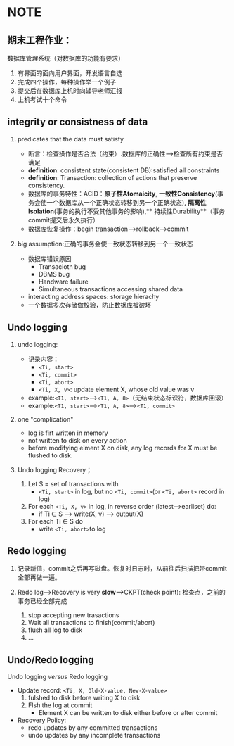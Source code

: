 # NOTE

## 期末工程作业：
数据库管理系统（对数据库的功能有要求）

1. 有界面的面向用户界面，开发语言自选
2. 完成四个操作，每种操作举一个例子
3. 提交后在数据库上机时向辅导老师汇报
4. 上机考试十个命令

## **integrity or consistness of data**

1. predicates that the data must satisfy

	* 断言：检查操作是否合法（约束）.数据库的正确性-->检查所有约束是否满足
	* **definition**: consistent state(consistent DB):satisfied all constraints
	* **definition**: Transaction: collection of actions that preserve consistency.
	* 数据库的事务特性：ACID：**原子性Atomaicity**, **一致性Consistency**(事务会使一个数据库从一个正确状态转移到另一个正确状态), **隔离性Isolation**(事务的执行不受其他事务的影响),** 持续性Durability**（事务commit提交后永久执行）
	* 数据库恢复操作：begin transaction-->rollback-->commit

2. big assumption:正确的事务会使一致状态转移到另一个一致状态
	
	* 数据库错误原因
		* Transaciotn bug
		* DBMS bug
		* Handware failure
		* Simultaneous transactions accessing shared data
	* interacting address spaces: storage hierachy
	* 一个数据多次存储做校验，防止数据库被破坏

## Undo logging
1. undo logging:
	* 记录内容：
		* `<Ti, start>`
		* `<Ti, commit>`
		* `<Ti, abort>`
		* `<Ti, X, v>`: update element X, whose old value was v
	* example:`<T1, start>`-->`<T1, A, 8>`（无结束状态标识符，数据库回滚）
	* example:`<T1, start>`-->`<T1, A, 8>`-->`<T1, commit>`
2. one  "complication"
	* log is firt written in memory
	* not written to disk on every action
	* before modifying elment X on disk, any log records for X must be flushed to disk.

3. Undo logging Recovery；
	1. Let S = set of transactions with
		- `<Ti, start>` in log, but no `<Ti, commit>`(or `<Ti, abort>` record in log)
	2. For each `<Ti, X, v>` in log, in reverse order (latest-->earliset) do:
		- if Ti ∈ S --> write(X, v) --> output(X)
	3. For each Ti ∈ S do
		- write `<Ti, abort>`to log

## Redo logging

1. 记录新值，commit之后再写磁盘。恢复时日志时，从前往后扫描把带commit全部再做一遍。

2. Redo log-->Recovery is very **slow**-->CKPT(check point): 检查点，之前的事务已经全部完成
	1. stop accepting new trasactions
	2. Wait all transactions to finish(commit/abort)
	3. flush all log to disk
	4. ...

## Undo/Redo logging

Undo logging *versus* Redo logging

* Update record: `<Ti, X, Old-X-value, New-X-value>`
	1. fulshed to disk before writing X to disk
	2. Flsh the log at commit
		- Element X can be written to disk either before or after commit
* Recovery Policy:
	- redo updates by any committed transactions
	- undo updates by any incomplete transactions 
